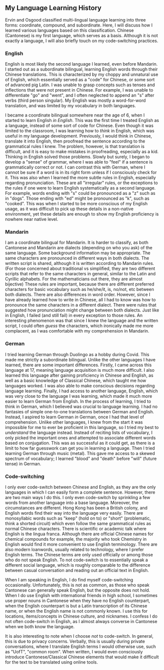 ## My Language Learning History

Ervin and Osgood classified multi-lingual language learning into three forms: coordinate, compound, and subordinate. Here, I will discuss how I learned various languages based on this classification. Chinese (Cantonese) is my first language, which serves as a basis. Although it is not exactly a language, I will also briefly touch on my code-switching practices.

### English
English is most likely the second language I learned, even before Mandarin. I started out as a subordinate bilingual, learning English words through their Chinese translations. This is characterized by my choppy and unnatural use of English, which essentially served as a "code" for Chinese, or some sort of advanced pig Latin. I was unable to grasp concepts such as tenses and inflections that were not present in Chinese. For example, I was unable to differentiate "go" and "went", and I often neglected to append an "s" after verbs (third person singular). My English was mostly a word-for-word translation, and was limited by my vocabulary in both languages.

I became a coordinate bilingual somewhere near the age of 6, when I started to learn English *in English*. This was the first time I treated English as a language, instead of some sort of code for Chinese. Even though it was limited to the classroom, I was learning how to *think* in English, which was useful in my language development. Previously, I would think in Chinese, translate it into English, then proofread the sentence according to the grammatical rules I knew. The problem, however, is that translation is difficult, and it is easy to make mistakes in proofreading, especially as a kid. Thinking in English solved those problems. Slowly but surely, I began to develop a "sense" of grammar, where I was able to "feel" if a sentence is grammatically correct or not. I can contrast this with German, where I cannot be sure if a word is in its right form unless if I consciously check for it. This was also when I learned the more subtle rules in English, especially regarding pronunciation. These are all "irregular" rules, or the exceptions to the rules if one were to learn English systematically as a second language. For example, words ending with "s" could be pronounced as a "z" such as in "dogs". Those ending with "ed" might be pronounced as "k", such as "cooked". This was when I started to be more conscious of my English usage, as it was difficult to pick up these details in a non-native environment, yet these details are enough to show my English proficiency is nowhere near native level.

### Mandarin
I am a coordinate bilingual for Mandarin. It is harder to classify, as both Cantonese and Mandarin are dialects (depending on who you ask) of the same language. Some background information may be appropriate. The same characters are pronounced in different ways in both dialects. The written script is shared, although it is written according to Mandarin rules. (For those concerned about traditional vs simplified, they are two different scripts that refer to the same characters in general, similar to the Latin and Cyrillic alphabets. For the mathematicians out there, they are almost bijective) These rules are important, because there are different preferred characters for basic vocabulary such as he/she/it, is, no/not, etc between both dialects. There are also differences in word order. However, since I have already learned how to write in Chinese, all I had to know was how to pronounce the same characters in a different dialect. There were rules that suggested how pronunciation might change between both dialects. Just like in English, I failed (and still fail) in every exception to those rules. An interesting phenomenon was that since I knew the language and the written script, I could often *guess* the characters, which ironically made me more complacent, as I was comfortable with my comprehension in Mandarin.

### German
I tried learning German through Duolingo as a hobby during Covid. This made me strictly a subordinate bilingual. Unlike the other languages I have learned, there are some important differences. Firstly, I came across this language at 17, meaning language acquisition is much more difficult. I also learned this language after gaining proficiency in Chinese and English, as well as a basic knowledge of Classical Chinese, which taught me how languages worked. I was also able to make conscious decisions regarding language learning. Finally, I had access to another language, English, which was very close to the language I was learning, which made it much more easier to learn German from English. In the process of learning, I tried to think in German, which I believed was crucial to language learning. I had no fantasies of simple one-to-one translations between German and English. Instead, I aspired to learn German *in* German, once I had that level of comprehension. Unlike other languages, I knew from the start it was impossible for me to ever be proficient in this language, so I tried my best to *understand* the language instead. Instead of reciting lists of vocabulary, I only picked the important ones and attempted to associate different words based on conjugation. This was as successful as it could get, as there is a limit to how far guesswork can get you in learning a language. Then I tried learning German through music (metal). This gave me access to a skewed spectrum of vocabulary; I learned "blood" and "death" before "will" (future tense) in German.

### Code-switching
I only ever code-switch between Chinese and English, as they are the only languages in which I can easily form a complete sentence. However, there are two main ways I do this. I only even code-switch by sprinkling a few words from another language into a base language. Moreover, the circumstances are different. Hong Kong has been a British colony, and English words find their way into the language very easily. There are monosyllabic words such as "keep" (hold on to) or "short" (problematic, think a shorted circuit) which even follow the same grammatical rules as normal Chinese characters. There is scientific or academic talk where English is the lingua franca. Although there are official Chinese names for chemical compounds for example, the majority who took Chemistry in English would find it more convenient to use English terminology. There are also modern loanwords, usually related to technology, where I prefer English terms. The Chinese terms are only used officially or among those who do not speak English. To not code-switch is to essentially speak a different social language, which is roughly comparable to the difference between casual conversation and reading out an official text in English.

When I am speaking in English, I do find myself code-switching occasionally. Unfortunately, this is not as common, as those who speak Cantonese can generally speak English, but the opposite does not hold. When I do use English with international friends in high school, I sometimes use proper nouns in Cantonese when they have no English counterpart, when the English counterpart is but a Latin transcription of its Chinese name, or when the English name is not commonly known. I use this for locations, items/concepts in Chinese culture, and nicknames. I confess I do not often code-switch in English, as I almost always converse in Cantonese when we both know the language.

It is also interesting to note when I choose *not* to code-switch. In general, this is due to privacy concerns. Verbally, this is usually during private conversations, where I translate English terms I would otherwise use, such as "UofT", "common room". When written, I would even consciously introduce Cantonese/Classical Chinese elements that would make it difficult for the text to be translated using online tools.
